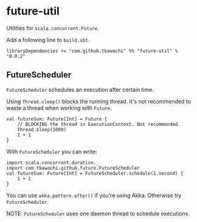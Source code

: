 # future-util

Utilities for `scala.concurrent.Future`.

Add a following line to `build.sbt`.

	libraryDependencies += "com.github.tkawachi" %% "future-util" % "0.0.2"

## FutureScheduler

`FutureScheduler` schedules an execution after certain time.

Using `Thread.sleep()` blocks the running thread.
It's not recommended to waste a thread when working with `Future`.

	val futureSum: Future[Int] = Future {
		// BLOCKING the thread in ExecutionContext. Not recommended.
		Thread.sleep(1000)
		1 + 1
	}

With `FutureScheduler` you can write:

	import scala.concurrent.duration._
	import com.tkawachi.github.future.FutureScheduler
	val futureSum: Future[Int] = FutureScheduler.schedule(1.second) {
		1 + 1
	}

You can use `akka.pattern.after()` if you're using Akka.
Otherwise try `FutureScheduler`.

NOTE: `FutureScheduler` uses one daemon thread to schedule executions.
